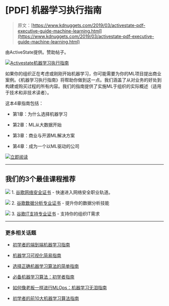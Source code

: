 # [PDF] 机器学习执行指南

> 原文：[https://www.kdnuggets.com/2019/03/activestate-pdf-executive-guide-machine-learning.html](https://www.kdnuggets.com/2019/03/activestate-pdf-executive-guide-machine-learning.html)

由ActiveState提供。赞助帖子。

[![Activestate机器学习执行指南](../Images/76eededa4d0dfe2f80144baf21585d94.png)](https://www.activestate.com/resources/white-papers/executive-guide-machine-learning/?utm_campaign=ml-exec-guide&utm_medium=referral&utm_source=kdnuggets&utm_content=19-03-13-kdnuggets-article)

如果你的组织正在考虑或刚刚开始机器学习，你可能需要为你的ML项目提出商业案例。《机器学习执行指南》将帮助你做到这一点。我们涵盖了从对业务的好处到构建或购买过程的所有内容。我们的指南提供了实施ML于组织的实际概述（适用于技术和非技术读者）。

这本4章指南包括：

+   第1章：为什么选择机器学习

+   第2章：ML从大数据开始

+   第3章：商业与开源ML解决方案

+   第4章：成为一个以ML驱动的公司

[![立即阅读](../Images/63fdb05153bce2f6d70d3294b4281175.png)](https://www.activestate.com/resources/white-papers/executive-guide-machine-learning/?utm_campaign=ml-exec-guide&utm_medium=referral&utm_source=kdnuggets&utm_content=19-03-13-kdnuggets-article)

* * *

## 我们的3个最佳课程推荐

![](../Images/0244c01ba9267c002ef39d4907e0b8fb.png) 1\. [谷歌网络安全证书](https://www.kdnuggets.com/google-cybersecurity) - 快速进入网络安全职业轨道。

![](../Images/e225c49c3c91745821c8c0368bf04711.png) 2\. [谷歌数据分析专业证书](https://www.kdnuggets.com/google-data-analytics) - 提升你的数据分析技能

![](../Images/0244c01ba9267c002ef39d4907e0b8fb.png) 3\. [谷歌IT支持专业证书](https://www.kdnuggets.com/google-itsupport) - 支持你的组织IT需求

* * *

### 更多相关话题

+   [初学者的端到端机器学习指南](https://www.kdnuggets.com/2021/12/beginner-guide-end-end-machine-learning.html)

+   [机器学习可视化简易指南](https://www.kdnuggets.com/2022/04/simple-guide-machine-learning-visualisations.html)

+   [选择正确机器学习算法的简单指南](https://www.kdnuggets.com/2020/05/guide-choose-right-machine-learning-algorithm.html)

+   [必备机器学习算法：初学者指南](https://www.kdnuggets.com/2021/05/essential-machine-learning-algorithms-beginners.html)

+   [如何像老板一样进行MLOps：机器学习无泪指南](https://www.kdnuggets.com/2023/06/mlops-like-boss-guide-machine-learning-without-tears.html)

+   [初学者的前10大机器学习算法指南](https://www.kdnuggets.com/a-beginner-guide-to-the-top-10-machine-learning-algorithms)
